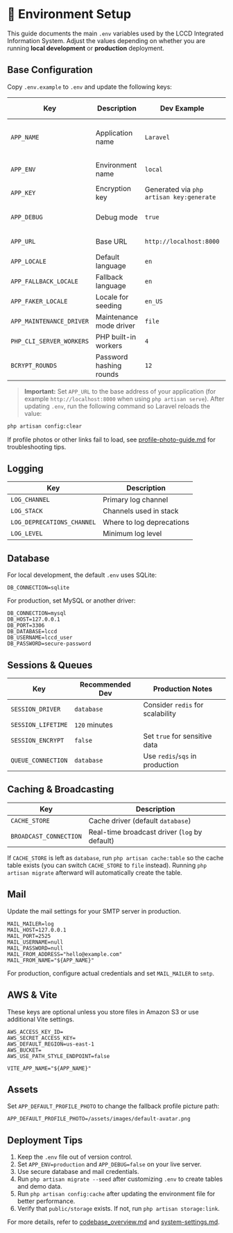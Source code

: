 # 🌳 Environment Setup

This guide documents the main `.env` variables used by the LCCD Integrated Information System. Adjust the values depending on whether you are running **local development** or **production** deployment.

## Base Configuration

Copy `.env.example` to `.env` and update the following keys:

| Key | Description | Dev Example | Production Notes |
|-----|-------------|-------------|-----------------|
| `APP_NAME` | Application name | `Laravel` | Usually the school or system name |
| `APP_ENV` | Environment name | `local` | Use `production` on servers |
| `APP_KEY` | Encryption key | Generated via `php artisan key:generate` | Keep secret |
| `APP_DEBUG` | Debug mode | `true` | Set to `false` in production |
| `APP_URL` | Base URL | `http://localhost:8000` | Public domain |
| `APP_LOCALE` | Default language | `en` | change as needed |
| `APP_FALLBACK_LOCALE` | Fallback language | `en` | |
| `APP_FAKER_LOCALE` | Locale for seeding | `en_US` | |
| `APP_MAINTENANCE_DRIVER` | Maintenance mode driver | `file` | |
| `PHP_CLI_SERVER_WORKERS` | PHP built-in workers | `4` | |
| `BCRYPT_ROUNDS` | Password hashing rounds | `12` | Lower or equal for dev |

> **Important:** Set `APP_URL` to the base address of your application (for example `http://localhost:8000` when using `php artisan serve`). After updating `.env`, run the following command so Laravel reloads the value:

```bash
php artisan config:clear
```

If profile photos or other links fail to load, see [profile-photo-guide.md](profile-photo-guide.md) for troubleshooting tips.

## Logging

| Key | Description |
|-----|-------------|
| `LOG_CHANNEL` | Primary log channel |
| `LOG_STACK` | Channels used in stack |
| `LOG_DEPRECATIONS_CHANNEL` | Where to log deprecations |
| `LOG_LEVEL` | Minimum log level |

## Database

For local development, the default `.env` uses SQLite:

```
DB_CONNECTION=sqlite
```

For production, set MySQL or another driver:

```
DB_CONNECTION=mysql
DB_HOST=127.0.0.1
DB_PORT=3306
DB_DATABASE=lccd
DB_USERNAME=lccd_user
DB_PASSWORD=secure-password
```

## Sessions & Queues

| Key | Recommended Dev | Production Notes |
|-----|-----------------|-----------------|
| `SESSION_DRIVER` | `database` | Consider `redis` for scalability |
| `SESSION_LIFETIME` | `120` minutes | |
| `SESSION_ENCRYPT` | `false` | Set `true` for sensitive data |
| `QUEUE_CONNECTION` | `database` | Use `redis`/`sqs` in production |

## Caching & Broadcasting

| Key | Description |
|-----|-------------|
| `CACHE_STORE` | Cache driver (default `database`) |
| `BROADCAST_CONNECTION` | Real-time broadcast driver (`log` by default) |

If `CACHE_STORE` is left as `database`, run `php artisan cache:table` so the
cache table exists (you can switch `CACHE_STORE` to `file` instead). Running
`php artisan migrate` afterward will automatically create the table.

## Mail

Update the mail settings for your SMTP server in production.

```
MAIL_MAILER=log
MAIL_HOST=127.0.0.1
MAIL_PORT=2525
MAIL_USERNAME=null
MAIL_PASSWORD=null
MAIL_FROM_ADDRESS="hello@example.com"
MAIL_FROM_NAME="${APP_NAME}"
```

For production, configure actual credentials and set `MAIL_MAILER` to `smtp`.

## AWS & Vite

These keys are optional unless you store files in Amazon S3 or use additional Vite settings.

```
AWS_ACCESS_KEY_ID=
AWS_SECRET_ACCESS_KEY=
AWS_DEFAULT_REGION=us-east-1
AWS_BUCKET=
AWS_USE_PATH_STYLE_ENDPOINT=false

VITE_APP_NAME="${APP_NAME}"
```

## Assets

Set `APP_DEFAULT_PROFILE_PHOTO` to change the fallback profile picture path:

```
APP_DEFAULT_PROFILE_PHOTO=/assets/images/default-avatar.png
```

## Deployment Tips

1. Keep the `.env` file out of version control.
2. Set `APP_ENV=production` and `APP_DEBUG=false` on your live server.
3. Use secure database and mail credentials.
4. Run `php artisan migrate --seed` after customizing `.env` to create tables and demo data.
5. Run `php artisan config:cache` after updating the environment file for better performance.
6. Verify that `public/storage` exists. If not, run `php artisan storage:link`.

For more details, refer to [codebase_overview.md](codebase_overview.md) and [system-settings.md](system-settings.md).

